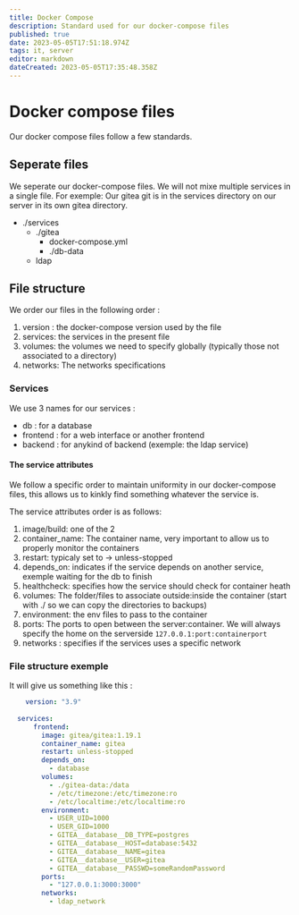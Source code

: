 ```yaml
---
title: Docker Compose
description: Standard used for our docker-compose files
published: true
date: 2023-05-05T17:51:18.974Z
tags: it, server
editor: markdown
dateCreated: 2023-05-05T17:35:48.358Z
---
```


# Docker compose files

Our docker compose files follow a few standards.

## Seperate files

We seperate our docker-compose files. We will not mixe multiple services in a single file. For exemple: Our gitea git is in the services directory on our server in its own gitea directory. 

- ./services
	- ./gitea
  		- docker-compose.yml
      - ./db-data
	- ldap
  
## File structure

We order our files in the following order :

1. version : the docker-compose version used by the file
2. services: the services in the present file
3. volumes: the volumes we need to specify globally (typically those not associated to a directory)
4. networks: The networks specifications

  
### Services

We use 3 names for our services :
- db : for a database
- frontend : for a web interface or another frontend
- backend : for anykind of backend (exemple: the ldap service)


#### The service attributes

We follow a specific order to maintain uniformity in our docker-compose files, this allows us to kinkly find something whatever the service is.

The service attributes order is as follows:
1. image/build: one of the 2
2. container_name: The container name, very important to allow us to properly monitor the containers
3. restart: typicaly set to -> unless-stopped
4. depends_on: indicates if the service depends on another service, exemple waiting for the db to finish
5. healthcheck: specifies how the service should check for container heath
6. volumes: The folder/files to associate outside:inside the container (start with ./ so we can copy the directories to backups)
7. environment: the env files to pass to the container
8. ports: The ports to open between the server:container. We will always specify the home on the serverside ```127.0.0.1:port:containerport```
9. networks : specifies if the services uses a specific network


### File structure exemple

It will give us something like this :

```yml
	version: "3.9"
  
  services:
  	  frontend:
        image: gitea/gitea:1.19.1
        container_name: gitea
        restart: unless-stopped
        depends_on:
          - database
        volumes:
          - ./gitea-data:/data
          - /etc/timezone:/etc/timezone:ro
          - /etc/localtime:/etc/localtime:ro
        environment:
          - USER_UID=1000
          - USER_GID=1000
          - GITEA__database__DB_TYPE=postgres
          - GITEA__database__HOST=database:5432
          - GITEA__database__NAME=gitea
          - GITEA__database__USER=gitea
          - GITEA__database__PASSWD=someRandomPassword
        ports:
          - "127.0.0.1:3000:3000"
        networks:
          - ldap_network
    	
```